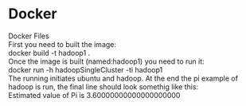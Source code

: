 # Docker<br />
Docker Files<br />
First you need to built the image:<br />
docker build -t hadoop1 .<br />
Once the image is built (named:hadoop1) you need to run it:<br />
docker run -h hadoopSingleCluster -ti hadoop1<br />
The running initiates ubuntu and hadoop. At the end the pi example of hadoop is run, the final line should look somethig like this: <br />
Estimated value of Pi is 3.60000000000000000000 
